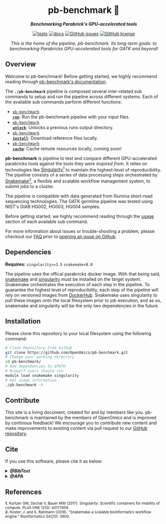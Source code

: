 <div align="center">
   
  <h1>pb-benchmark 🔬</h1>
  
  **_Benchmarking Parabrick's GPU-accelerated tools_**

  [![tests](https://github.com/OpenOmics/pb-benchmark/workflows/tests/badge.svg)](https://github.com/OpenOmics/pb-benchmark/actions/workflows/main.yaml) [![docs](https://github.com/OpenOmics/pb-benchmark/workflows/docs/badge.svg)](https://github.com/OpenOmics/pb-benchmark/actions/workflows/docs.yml) [![GitHub issues](https://img.shields.io/github/issues/OpenOmics/pb-benchmark?color=brightgreen)](https://github.com/OpenOmics/pb-benchmark/issues)  [![GitHub license](https://img.shields.io/github/license/OpenOmics/pb-benchmark)](https://github.com/OpenOmics/pb-benchmark/blob/main/LICENSE) 
  
  <i>
    This is the home of the pipeline, pb-benchmark. Its long-term goals: to benchmarking Parabricks GPU-accelerated tools for GATK and beyond!
  </i>
</div>

## Overview
Welcome to pb-benchmark! Before getting started, we highly recommend reading through [pb-benchmark's documentation](https://openomics.github.io/pb-benchmark/).

The **`./pb-benchmark`** pipeline is composed several inter-related sub commands to setup and run the pipeline across different systems. Each of the available sub commands perform different functions: 

 * [<code>pb-benchmark <b>run</b></code>](https://openomics.github.io/pb-benchmark/usage/run/): Run the pb-benchmark pipeline with your input files.
 * [<code>pb-benchmark <b>unlock</b></code>](https://openomics.github.io/pb-benchmark/usage/unlock/): Unlocks a previous runs output directory.
 * [<code>pb-benchmark <b>install</b></code>](https://openomics.github.io/pb-benchmark/usage/install/): Download reference files locally.
 * [<code>pb-benchmark <b>cache</b></code>](https://openomics.github.io/pb-benchmark/usage/cache/): Cache remote resources locally, coming soon!

**pb-benchmark** is pipeline to test and compare different GPU-accelerated parabricks tools against the tools they were _inspired from_. It relies on technologies like [Singularity<sup>1</sup>](https://singularity.lbl.gov/) to maintain the highest-level of reproducibility. The pipeline consists of a series of data processing steps orchestrated by [Snakemake<sup>2</sup>](https://snakemake.readthedocs.io/en/stable/), a flexible and scalable workflow management system, to submit jobs to a cluster.

The pipeline is compatible with data generated from Illumina short-read sequencing technologies. The GATK germline pipeline was tested using NIST's GIAB HG002, HG003, HG004 samples.

Before getting started, we highly recommend reading through the [usage](https://openomics.github.io/pb-benchmark/usage/run/) section of each available sub command.

For more information about issues or trouble-shooting a problem, please checkout our [FAQ](https://openomics.github.io/pb-benchmark/faq/questions/) prior to [opening an issue on Github](https://github.com/OpenOmics/pb-benchmark/issues).

## Dependencies
**Requires:** `singularity>=3.5`  `snakemake<8.0`

The pipeline uses the offical parabricks docker image. With that being said, [snakemake](https://snakemake.readthedocs.io/en/stable/getting_started/installation.html) and [singularity](https://singularity.lbl.gov/all-releases) must be installed on the target system. Snakemake orchestrates the execution of each step in the pipeline. To guarantee the highest level of reproducibility, each step of the pipeline will rely on versioned images from [DockerHub](https://hub.docker.com/orgs/nciccbr/repositories). Snakemake uses singularity to pull these images onto the local filesystem prior to job execution, and as so, snakemake and singularity will be the only two dependencies in the future.

## Installation
Please clone this repository to your local filesystem using the following command:
```bash
# Clone Repository from Github
git clone https://github.com/OpenOmics/pb-benchmark.git
# Change your working directory
cd pb-benchmark/
# Add dependencies to $PATH
# Biowulf users should run
module load snakemake singularity
# Get usage information
./pb-benchmark -h
```

## Contribute 
This site is a living document, created for and by members like you. pb-benchmark is maintained by the members of OpenOmics and is improved by continous feedback! We encourage you to contribute new content and make improvements to existing content via pull request to our [GitHub repository](https://github.com/OpenOmics/pb-benchmark).


## Cite

If you use this software, please cite it as below:  

<details>
  <summary><b><i>@BibText</i></b></summary>
 
```text
Citation coming soon!
```

</details>

<details>
  <summary><b><i>@APA</i></b></summary>

```text
Citation coming soon!
```

</details>

## References
<sup>**1.**  Kurtzer GM, Sochat V, Bauer MW (2017). Singularity: Scientific containers for mobility of compute. PLoS ONE 12(5): e0177459.</sup>  
<sup>**2.**  Koster, J. and S. Rahmann (2018). "Snakemake-a scalable bioinformatics workflow engine." Bioinformatics 34(20): 3600.</sup>  
